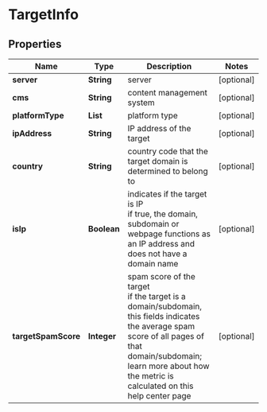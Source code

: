 # TargetInfo


## Properties

| Name | Type | Description | Notes |
|------------ | ------------- | ------------- | -------------|
**server** | **String** | server |[optional]|
**cms** | **String** | content management system |[optional]|
**platformType** | **List<String>** | platform type |[optional]|
**ipAddress** | **String** | IP address of the target |[optional]|
**country** | **String** | country code that the target domain is determined to belong to |[optional]|
**isIp** | **Boolean** | indicates if the target is IP<br>if true, the domain, subdomain or webpage functions as an IP address and does not have a domain name |[optional]|
**targetSpamScore** | **Integer** | spam score of the target<br>if the target is a domain/subdomain, this fields indicates the average spam score of all pages of that domain/subdomain;<br>learn more about how the metric is calculated on this help center page |[optional]|